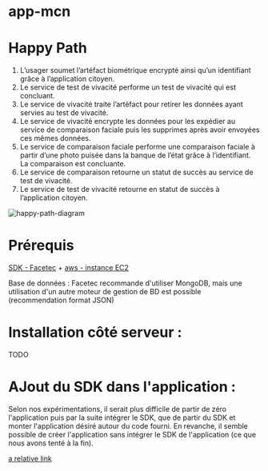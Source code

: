 # app-mcn

# Happy Path

1.	L’usager soumet l’artéfact biométrique encrypté ainsi qu’un identifiant grâce à l’application citoyen.
2.	Le service de test de vivacité performe un test de vivacité qui est concluant.
3.	Le service de vivacité traite l’artéfact pour retirer les données ayant servies au test de vivacité.
4.	Le service de vivacité encrypte les données pour les expédier au service de comparaison faciale puis les supprimes après avoir envoyées ces mêmes données.
5.	Le service de comparaison faciale performe une comparaison faciale à partir d’une photo puisée dans la banque de l’état grâce à l’identifiant. La comparaison est concluante.
6.	Le service de comparaison retourne un statut de succès au service de test de vivacité.
7.	Le service de test de vivacité retourne en statut de succès à l’application citoyen.  


![happy-path-diagram](http://www.plantuml.com/plantuml/png/VP31IiOm383lVOgmao9zWI4o4GJ1s_2sI-Wo2BRfQ3B5jxTZJBlBVqkRxoiV7TIms9QYqq-M5Gicm62vZFOJ2V2RD2To_OTIwS7x9xXxvuM4LE-XX-TYl5H-aeT9tcQIUcGg9__e_PKVjn3gwBfz3xYkaGCQP-a05GxBTQS1HcfGxxuuq4uqZxd_ySXwoQdcisQv5TPODQwrBdcl61WZXB_jjQAnt40or__x1G00)

# Prérequis
[SDK - Facetec](https://dev.facetec.com/downloads)  +  [aws - instance EC2](https://aws.amazon.com/fr/ec2/)  
  
Base de données : Facetec recommande d'utiliser MongoDB, mais une utilisation d'un autre moteur de gestion de BD est possible (recommendation format JSON)
#  
  
# Installation côté serveur :
TODO

# AJout du SDK dans l'application : 
  
Selon nos expérimentations, il serait plus difficile de partir de zéro l'application puis par la suite intégrer le SDK, que de partir du SDK et monter l'application désiré autour du code fourni. En revanche, il semble possible de créer l'application sans intégrer le SDK de l'application (ce que nous avons tenté à la fin).  

[a relative link](App.tsx)
